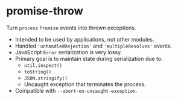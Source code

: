 # promise-throw

Turn `process` `Promise` events into thrown exceptions.

- Intended to be used by applications, not other modules.
- Handled `'unhandledRejection'` and `'multipleResolves'` events.
- JavaScript `Error` serialization is very lossy.
- Primary goal is to maintain state during serialization due to:
  - `util.inspect()`
  - `toString()`
  - `JSON.stringify()`
  - Uncaught exception that terminates the process.
- Compatible with `--abort-on-uncaught-exception`.
